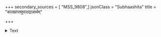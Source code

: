 +++
secondary_sources = [ "MSS_9808",]
jsonClass = "Subhaashita"
title = "कालप्राप्तमुपादद्यान्नार्थम्"

+++

<details><summary>Text</summary>

कालप्राप्तमुपादद्यान्नार्थं राजा प्रसूचयेत्।  
अहन्यहनि सन्दुह्यान्महीं गामिव बुद्धिमान्॥
</details>
